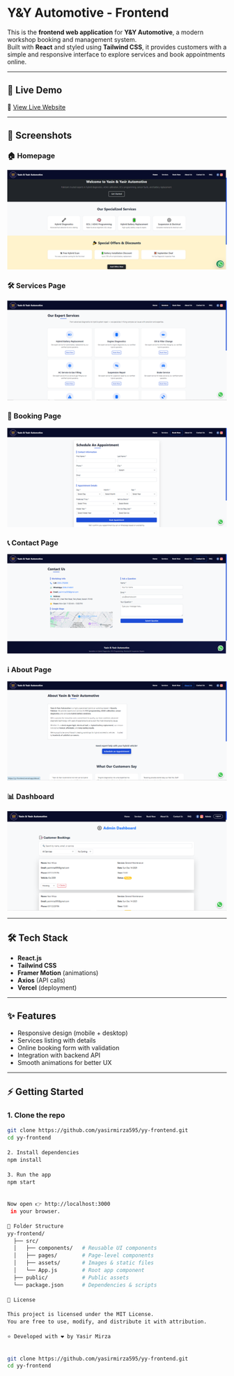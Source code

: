 # Y&Y Automotive - Frontend

This is the **frontend web application** for **Y&Y Automotive**, a modern workshop booking and management system.  
Built with **React** and styled using **Tailwind CSS**, it provides customers with a simple and responsive interface to explore services and book appointments online.

---

## 🚀 Live Demo
🔗 [View Live Website](https://yy-frontend.vercel.app)

---

## 📸 Screenshots

### 🏠 Homepage
![Homepage](./assets/homepage.png)

### 🛠 Services Page
![Services](./assets/servicepage.png)

### 📅 Booking Page
![Booking](./assets/bookpage.png)

### 📞 Contact Page
![Contact](./assets/contactpage.png)

### ℹ️ About Page
![About](./assets/aboutpage.png)

### 📊 Dashboard
![Dashboard](./assets/dashboardpage.png)

---

## 🛠️ Tech Stack
- **React.js**
- **Tailwind CSS**
- **Framer Motion** (animations)
- **Axios** (API calls)
- **Vercel** (deployment)

---

## ✨ Features
- Responsive design (mobile + desktop)
- Services listing with details
- Online booking form with validation
- Integration with backend API
- Smooth animations for better UX

---

## ⚡ Getting Started

### 1. Clone the repo
```bash
git clone https://github.com/yasirmirza595/yy-frontend.git
cd yy-frontend

2. Install dependencies
npm install

3. Run the app
npm start


Now open 👉 http://localhost:3000
 in your browser.

📂 Folder Structure
yy-frontend/
  ├── src/
  │   ├── components/   # Reusable UI components
  │   ├── pages/        # Page-level components
  │   ├── assets/       # Images & static files
  │   └── App.js        # Root app component
  ├── public/           # Public assets
  └── package.json      # Dependencies & scripts

📜 License

This project is licensed under the MIT License.
You are free to use, modify, and distribute it with attribution.

⭐ Developed with ❤️ by Yasir Mirza


git clone https://github.com/yasirmirza595/yy-frontend.git
cd yy-frontend
